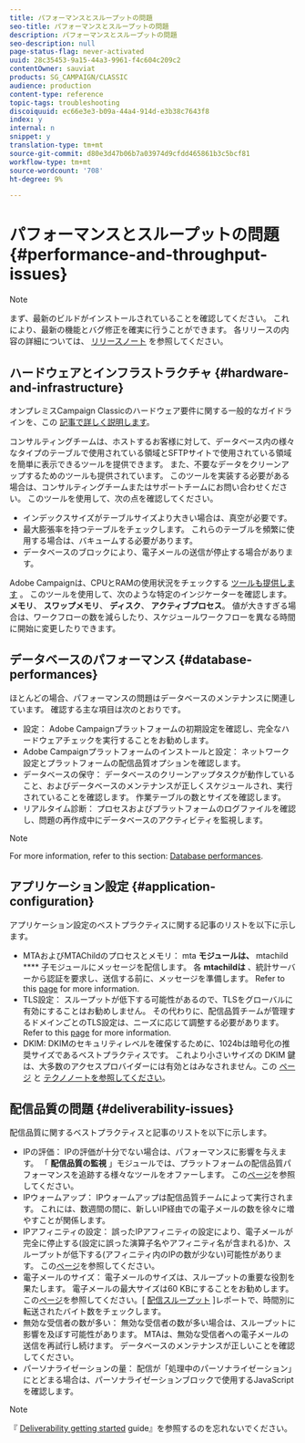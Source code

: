 ```yaml
---
title: パフォーマンスとスループットの問題
seo-title: パフォーマンスとスループットの問題
description: パフォーマンスとスループットの問題
seo-description: null
page-status-flag: never-activated
uuid: 28c35453-9a15-44a3-9961-f4c604c209c2
contentOwner: sauviat
products: SG_CAMPAIGN/CLASSIC
audience: production
content-type: reference
topic-tags: troubleshooting
discoiquuid: ec66e3e3-b09a-44a4-914d-e3b38c7643f8
index: y
internal: n
snippet: y
translation-type: tm+mt
source-git-commit: d80e3d47b06b7a03974d9cfdd465861b3c5bcf81
workflow-type: tm+mt
source-wordcount: '708'
ht-degree: 9%

---
```



# パフォーマンスとスループットの問題{#performance-and-throughput-issues}

>[!NOTE]
>
>まず、最新のビルドがインストールされていることを確認してください。 これにより、最新の機能とバグ修正を確実に行うことができます。 各リリースの内容の詳細については、 [リリースノート](https://docs.campaign.adobe.com/doc/AC/en/RN.html) を参照してください。

## ハードウェアとインフラストラクチャ {#hardware-and-infrastructure}

オンプレミスCampaign Classicのハードウェア要件に関する一般的なガイドラインを、この [記事で詳しく説明します](https://helpx.adobe.com/jp/campaign/kb/hardware-sizing-guide.html)。

コンサルティングチームは、ホストするお客様に対して、データベース内の様々なタイプのテーブルで使用されている領域とSFTPサイトで使用されている領域を簡単に表示できるツールを提供できます。 また、不要なデータをクリーンアップするためのツールも提供されています。 このツールを実装する必要がある場合は、コンサルティングチームまたはサポートチームにお問い合わせください。 このツールを使用して、次の点を確認してください。

* インデックスサイズがテーブルサイズより大きい場合は、真空が必要です。
* 最大膨張率を持つテーブルをチェックします。 これらのテーブルを頻繁に使用する場合は、バキュームする必要があります。
* データベースのブロックにより、電子メールの送信が停止する場合があります。

Adobe Campaignは、CPUとRAMの使用状況をチェックする [ツールも提供します](../../production/using/monitoring-processes.md#manual-monitoring) 。 このツールを使用して、次のような特定のインジケーターを確認します。 **メモリ**、 **スワップメモリ**、 **ディスク**、 **アクティブプロセス**。 値が大きすぎる場合は、ワークフローの数を減らしたり、スケジュールワークフローを異なる時間に開始に変更したりできます。

## データベースのパフォーマンス {#database-performances}

ほとんどの場合、パフォーマンスの問題はデータベースのメンテナンスに関連しています。 確認する主な項目は次のとおりです。

* 設定： Adobe Campaignプラットフォームの初期設定を確認し、完全なハードウェアチェックを実行することをお勧めします。
* Adobe Campaignプラットフォームのインストールと設定： ネットワーク設定とプラットフォームの配信品質オプションを確認します。
* データベースの保守： データベースのクリーンアップタスクが動作していること、およびデータベースのメンテナンスが正しくスケジュールされ、実行されていることを確認します。 作業テーブルの数とサイズを確認します。
* リアルタイム診断： プロセスおよびプラットフォームのログファイルを確認し、問題の再作成中にデータベースのアクティビティを監視します。

>[!NOTE]
>
>For more information, refer to this section: [Database performances](../../production/using/database-performances.md).

## アプリケーション設定 {#application-configuration}

アプリケーション設定のベストプラクティスに関する記事のリストを以下に示します。

* MTAおよびMTAChildのプロセスとメモリ： mta **モジュールは、** mtachild **** 子モジュールにメッセージを配信します。 各 **mtachildは** 、統計サーバーから認証を要求し、送信する前に、メッセージを準備します。 Refer to this [page](../../installation/using/email-deliverability.md) for more information.
* TLS設定： スループットが低下する可能性があるので、TLSをグローバルに有効にすることはお勧めしません。 その代わりに、配信品質チームが管理するドメインごとのTLS設定は、ニーズに応じて調整する必要があります。 Refer to this [page](../../installation/using/email-deliverability.md#mx-configuration) for more information.
* DKIM: DKIMのセキュリティレベルを確保するために、1024bは暗号化の推奨サイズであるベストプラクティスです。 これより小さいサイズの DKIM 鍵は、大多数のアクセスプロバイダーには有効とはみなされません。この [ページ](../../delivery/using/technical-recommendations.md#dkim) と [テクノノートを参照してください](https://helpx.adobe.com/jp/campaign/kb/domain-name-delegation.html)。

## 配信品質の問題 {#deliverability-issues}

配信品質に関するベストプラクティスと記事のリストを以下に示します。

* IPの評価： IPの評価が十分でない場合は、パフォーマンスに影響を与えます。 「 **配信品質の監視** 」モジュールでは、プラットフォームの配信品質パフォーマンスを追跡する様々なツールをオファーします。 この[ページ](../../delivery/using/monitoring-deliverability.md)を参照してください。
* IPウォームアップ： IPウォームアップは配信品質チームによって実行されます。 これには、数週間の間に、新しいIP経由での電子メールの数を徐々に増やすことが関係します。
* IPアフィニティの設定： 誤ったIPアフィニティの設定により、電子メールが完全に停止する(設定に誤った演算子名やアフィニティ名が含まれる)か、スループットが低下する(アフィニティ内のIPの数が少ない)可能性があります。 この[ページ](../../installation/using/email-deliverability.md#list-of-ip-addresses-to-use)を参照してください。
* 電子メールのサイズ： 電子メールのサイズは、スループットの重要な役割を果たします。 電子メールの最大サイズは60 KBにすることをお勧めします。 この[ページ](https://helpx.adobe.com/legal/product-descriptions/campaign.html)を参照してください。[ [配信スループット](../../reporting/using/delivery-reports.md#delivery-throughput) ]レポートで、時間別に転送されたバイト数をチェックします。
* 無効な受信者の数が多い： 無効な受信者の数が多い場合は、スループットに影響を及ぼす可能性があります。 MTAは、無効な受信者への電子メールの送信を再試行し続けます。 データベースのメンテナンスが正しいことを確認してください。
* パーソナライゼーションの量： 配信が「処理中のパーソナライゼーション」にとどまる場合は、パーソナライゼーションブロックで使用するJavaScriptを確認します。

>[!NOTE]
>
>『 [Deliverability getting started](https://docs.adobe.com/content/help/ja-JP/campaign-classic/using/sending-messages/deliverability-management/about-deliverability.html) guide』を参照するのを忘れないでください。

